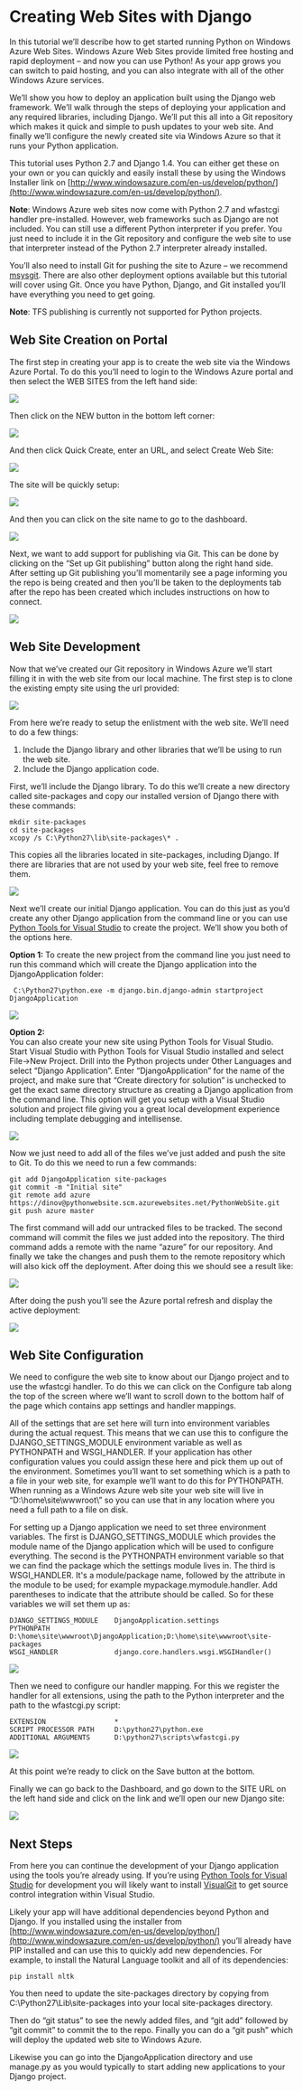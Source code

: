 <properties linkid="develop-python-web-site-with-django" urlDisplayName="Web Sites with Django" pageTitle="Python Web Sites with Django - Windows Azure tutorial" metaKeywords="Windows Azure django   django website" metaDescription="A tutorial that introduces you to running a Python web site on Windows Azure." metaCanonical="" disqusComments="1" umbracoNaviHide="0" />


# Creating Web Sites with Django

In this tutorial we’ll describe how to get started running Python on Windows Azure Web Sites.  Windows Azure Web Sites provide limited free hosting and rapid deployment – and now you can use Python!  As your app grows you can switch to paid hosting, and you can also integrate with all of the other Windows Azure services.  

We’ll show you how to deploy an application built using the Django web framework.  We’ll walk through the steps of deploying your application and any required libraries, including Django.  We’ll put this all into a Git repository which makes it quick and simple to push updates to your web site.  And finally we’ll configure the newly created site via Windows Azure so that it runs your Python application.  

This tutorial uses Python 2.7 and Django 1.4.  You can either get these on your own or you can quickly and easily install these by using the Windows Installer link on [http://www.windowsazure.com/en-us/develop/python/](http://www.windowsazure.com/en-us/develop/python/).  

**Note**: Windows Azure web sites now come with Python 2.7 and wfastcgi handler pre-installed.  However, web frameworks such as Django are not included.  You can still use a different Python interpreter if you prefer.  You just need to include it in the Git repository and configure the web site to use that interpreter instead of the Python 2.7 interpreter already installed.

You’ll also need to install Git for pushing the site to Azure – we recommend [msysgit](http://code.google.com/p/msysgit/).  There are also other deployment options available but this tutorial will cover using Git.  Once you have Python, Django, and Git installed you’ll have everything you need to get going.

**Note**: TFS publishing is currently not supported for Python projects.

## Web Site Creation on Portal

The first step in creating your app is to create the web site via the Windows Azure Portal.  To do this you’ll need to login to the Windows Azure portal and then select the WEB SITES from the left hand side:

![](../Media/python_website_01_image001.png)

Then click on the NEW button in the bottom left corner:

![](../Media/python_website_02_image002.png)

And then click Quick Create, enter an URL, and select Create Web Site:

![](../Media/python_website_03_image003.png)

The site will be quickly setup:

![](../Media/python_website_04_image004.png)

And then you can click on the site name to go to the dashboard.  

![](../Media/python_website_05_image005.png)

Next, we want to add support for publishing via Git.  This can be done by clicking on the “Set up Git publishing” button along the right hand side.  After setting up Git publishing you’ll momentarily see a page informing you the repo is being created and then you’ll be taken to the deployments tab after the repo has been created which includes instructions on how to connect.  

![](../Media/python_website_06_image006.png)


## Web Site Development

Now that we’ve created our Git repository in Windows Azure we’ll start filling it in with the web site from our local machine.  The first step is to clone the existing empty site using the url provided:

![](../Media/python_website_07_image007.png)

From here we’re ready to setup the enlistment with the web site.  We’ll need to do a few things:

1.  Include the Django library and other libraries that we’ll be using to run the web site.
2.  Include the Django application code.

First, we’ll include the Django library.  To do this we’ll create a new directory called site-packages and copy our installed version of Django there with these commands:

	mkdir site-packages
	cd site-packages
	xcopy /s C:\Python27\lib\site-packages\* .

This copies all the libraries located in site-packages, including Django.  If there are libraries that are not used by your web site, feel free to remove them.

![](../Media/python_website_08_image008.png)
 
Next we’ll create our initial Django application.  You can do this just as you’d create any other Django application from the command line or you can use [Python Tools for Visual Studio](http://pytools.codeplex.com/) to create the project.  We’ll show you both of the options here.

**Option 1:** 
To create the new project from the command line you just need to run this command which will create the Django application into the DjangoApplication folder:

	 C:\Python27\python.exe -m django.bin.django-admin startproject DjangoApplication

![](../Media/python_website_10_image010.png)

**Option 2:**  
You can also create your new site using Python Tools for Visual Studio.  Start Visual Studio with Python Tools for Visual Studio installed and select File->New Project.  Drill into the Python projects under Other Languages and select “Django Application”.  Enter “DjangoApplication” for the name of the project, and make sure that “Create directory for solution” is unchecked to get the exact same directory structure as creating a Django application from the command line.  This option will get you setup with a Visual Studio solution and project file giving you a great local development experience including template debugging and intellisense.

![](../Media/python_website_11_image011.png)

Now we just need to add all of the files we’ve just added and push the site to Git.  To do this we need to run a few commands:

	git add DjangoApplication site-packages
	git commit -m "Initial site"
	git remote add azure https://dinov@pythonwebsite.scm.azurewebsites.net/PythonWebSite.git
	git push azure master

The first command will add our untracked files to be tracked.  The second command will commit the files we just added into the repository.  The third command adds a remote with the name “azure” for our repository.  And finally we take the changes and push them to the remote repository which will also kick off the deployment.  After doing this we should see a result like:

![](../Media/python_website_13_image013.png)

After doing the push you’ll see the Azure portal refresh and display the active deployment:

![](../Media/python_website_14_image014.png)

## Web Site Configuration

We need to configure the web site to know about our Django project and to use the wfastcgi handler.  To do this we can click on the Configure tab along the top of the screen where we’ll want to scroll down to the bottom half of the page which contains app settings and handler mappings.  

All of the settings that are set here will turn into environment variables during the actual request.  This means that we can use this to configure the DJANGO\_SETTINGS\_MODULE environment variable as well as PYTHONPATH and WSGI\_HANDLER.  If your application has other configuration values you could assign these here and pick them up out of the environment.  Sometimes you’ll want to set something which is a path to a file in your web site, for example we’ll want to do this for PYTHONPATH.  When running as a Windows Azure web site your web site will live in “D:\home\site\wwwroot\” so you can use that in any location where you need a full path to a file on disk.

For setting up a Django application we need to set three environment variables.  The first is DJANGO\_SETTINGS\_MODULE which provides the module name of the Django application which will be used to configure everything.  The second is the PYTHONPATH environment variable so that we can find the package which the settings module lives in.  The third is WSGI\_HANDLER.  It's a module/package name, followed by the attribute in the module to be used; for example mypackage.mymodule.handler.  Add parentheses to indicate that the attribute should be called.  So for these variables we will set them up as:
                
	DJANGO_SETTINGS_MODULE    DjangoApplication.settings
	PYTHONPATH                D:\home\site\wwwroot\DjangoApplication;D:\home\site\wwwroot\site-packages
	WSGI_HANDLER              django.core.handlers.wsgi.WSGIHandler()

![](../Media/python_website_15_image015.png)

Then we need to configure our handler mapping.  For this we register the handler for all extensions, using the path to the Python interpreter and the path to the wfastcgi.py script:

	EXTENSION                 *
	SCRIPT PROCESSOR PATH     D:\python27\python.exe
	ADDITIONAL ARGUMENTS      D:\python27\scripts\wfastcgi.py

![](../Media/python_website_16_image016.png)

At this point we’re ready to click on the Save button at the bottom.

Finally we can go back to the Dashboard, and go down to the SITE URL on the left hand side and click on the link and we’ll open our new Django site:

![](../Media/python_website_17_image017.png)

## Next Steps

From here you can continue the development of your Django application using the tools you’re already using.  If you’re using [Python Tools for Visual Studio](http://pytools.codeplex.com/) for development you will likely want to install [VisualGit](http://code.google.com/p/visualgit/) to get source control integration within Visual Studio.  

Likely your app will have additional dependencies beyond Python and Django.  If you installed using the installer from [http://www.windowsazure.com/en-us/develop/python/](http://www.windowsazure.com/en-us/develop/python/) you’ll already have PIP installed and can use this to quickly add new dependencies.  For example, to install the Natural Language toolkit and all of its dependencies:

	pip install nltk

You then need to update the site-packages directory by copying from C:\Python27\Lib\site-packages into your local site-packages directory.

Then do “git status” to see the newly added files, and “git add” followed by “git commit” to commit the to the repo.  Finally you can do a “git push” which will deploy the updated web site to Windows Azure.

Likewise you can go into the DjangoApplication directory and use manage.py as you would typically to start adding new applications to your Django project.  
